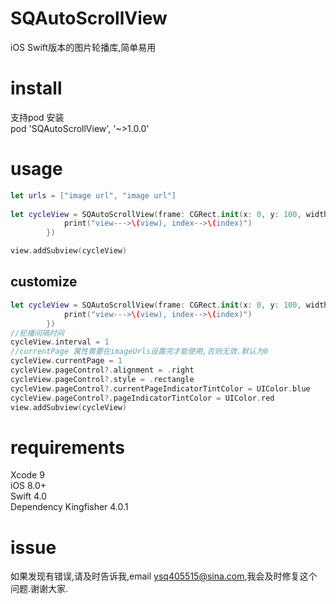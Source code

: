 # SQAutoScrollView
iOS Swift版本的图片轮播库,简单易用

# install
支持pod 安装</br>
pod 'SQAutoScrollView', '~>1.0.0'

# usage
```swift
let urls = ["image url", "image url"]
        
let cycleView = SQAutoScrollView(frame: CGRect.init(x: 0, y: 100, width: view.bounds.size.width, height: 300), urls: urls, didItemCallBack: { (view, index) in
            print("view--->\(view), index-->\(index)")
        })

view.addSubview(cycleView)
```

## customize 
```swift
let cycleView = SQAutoScrollView(frame: CGRect.init(x: 0, y: 100, width: view.bounds.size.width, height: 300), urls: urls, didItemCallBack: { (view, index) in
            print("view--->\(view), index-->\(index)")
        })
//轮播间隔时间
cycleView.interval = 1
//currentPage 属性需要在imageUrls设置完才能使用,否则无效.默认为0
cycleView.currentPage = 1   
cycleView.pageControl?.alignment = .right
cycleView.pageControl?.style = .rectangle
cycleView.pageControl?.currentPageIndicatorTintColor = UIColor.blue
cycleView.pageControl?.pageIndicatorTintColor = UIColor.red
view.addSubview(cycleView)
```
# requirements
Xcode 9</br>
iOS 8.0+</br>
Swift 4.0</br>
Dependency Kingfisher 4.0.1

# issue
如果发现有错误,请及时告诉我,email ysq405515@sina.com,我会及时修复这个问题.谢谢大家.
